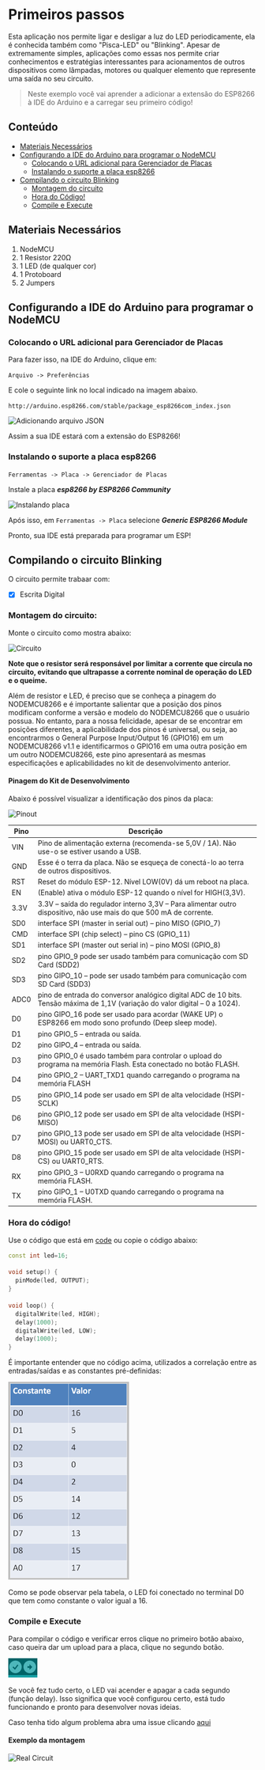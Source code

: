 # Primeiros passos

Esta aplicação nos permite ligar e desligar a luz do LED periodicamente, ela é conhecida também como "Pisca-LED" ou "Blinking". Apesar de extremamente simples, aplicações como essas nos permite criar conhecimentos e estratégias interessantes para acionamentos de outros dispositivos como lâmpadas, motores ou qualquer elemento que represente uma saída no seu circuito. 

> Neste exemplo você vai aprender a adicionar a extensão do ESP8266 à IDE do Arduino e a carregar seu primeiro código!

## Conteúdo
- [Materiais Necessários](#materiais-necessários)
- [Configurando a IDE do Arduino para programar o NodeMCU](#configurando-a-ide-do-Arduino-para-programar-o-nodemcu)
  - [Colocando o URL adicional para Gerenciador de Placas](#colocando-o-url-adicional-para-gerenciador-de-placas])
  - [Instalando o suporte a placa esp8266](#instalando-o-suporte-a-placa-esp8266)
- [Compilando o circuito Blinking](#compilando-o-circuito-blinking)
  - [Montagem do circuito](#montagem-do-circuito)
  - [Hora do Código!](#hora-do-c&oacute;digo)
  - [Compile e Execute](#compile-e-execute)


## Materiais Necessários
1. NodeMCU
2. 1 Resistor 220Ω
3. 1 LED (de qualquer cor)
4. 1 Protoboard
5. 2 Jumpers

## Configurando a IDE do Arduino para programar o NodeMCU 

### Colocando o URL adicional para Gerenciador de Placas

Para fazer isso, na IDE do Arduino, clique em:

```Arquivo -> Preferências```

E cole o seguinte link no local indicado na imagem abaixo.

```http://arduino.esp8266.com/stable/package_esp8266com_index.json```

![Adicionando arquivo JSON](assets/JSON.png)

Assim a sua IDE estará com a extensão do ESP8266!

### Instalando o suporte a placa esp8266

```Ferramentas -> Placa -> Gerenciador de Placas``` 

Instale a placa _**esp8266 by ESP8266 Community**_

![Instalando placa](assets/board.png)

Após isso, em ```Ferramentas -> Placa``` selecione _**Generic ESP8266 Module**_

Pronto, sua IDE está preparada para programar um ESP!

## Compilando o circuito Blinking

O circuito permite trabaar com:

- [x] Escrita Digital

### Montagem do circuito:

Monte o circuito como mostra abaixo:

![Circuito](assets/ckt.png)

**Note que o resistor será responsável por limitar a corrente que circula no circuito, evitando que ultrapasse a corrente nominal de operação do LED e o queime.**

Além de resistor e LED, é preciso que se conheça a pinagem do NODEMCU8266 e é importante salientar que a posição dos pinos modificam conforme a versão e modelo do NODEMCU8266 que o usuário possua. No entanto, para a nossa felicidade, apesar de se encontrar em posições diferentes, a aplicabilidade dos pinos é universal, ou seja, ao encontrarmos o General Purpose Input/Output 16 (GPIO16) em um NODEMCU8266 v1.1 e identificarmos o GPIO16 em uma outra posição em um outro NODEMCU8266, este pino apresentará as mesmas especificações e aplicabilidades no kit de desenvolvimento anterior.

#### Pinagem do Kit de Desenvolvimento

Abaixo é possível visualizar a identificação dos pinos da placa:

![Pinout](assets/pinoutv3.png)


| Pino | Descrição |
| -------- | -------- |
| VIN  | Pino de alimentação externa (recomenda-se 5,0V / 1A). Não use-o se estiver usando a USB.     |
| GND  | Esse é o terra da placa. Não se esqueça de conectá-lo ao terra de outros dispositivos.   |
| RST     | Reset do módulo ESP-12. Nível LOW(0V) dá um reboot na placa.    | 
| EN    | (Enable) ativa o módulo ESP-12 quando o nível for HIGH(3,3V).     | 
| 3.3V     | 3.3V – saída do regulador interno 3,3V – Para alimentar outro dispositivo, não use mais do que 500 mA de corrente. | 
| SD0 | interface SPI (master in serial out) – pino MISO (GPIO_7) |
| CMD | interface SPI (chip select) – pino CS (GPIO_11) |
| SD1 |  interface SPI (master out serial in) – pino MOSI (GPIO_8) |
| SD2 | pino GPIO_9 pode ser usado também para comunicação com SD Card (SDD2) |
| SD3 | pino GIPO_10 – pode ser usado também para comunicação com SD Card (SDD3) |
| ADC0 | pino de entrada do conversor analógico digital ADC de 10 bits. Tensão máxima de 1,1V (variação do valor digital – 0 a 1024).|
|D0 | pino GIPO_16 pode ser usado para acordar (WAKE UP) o ESP8266 em modo sono profundo (Deep sleep mode).|
| D1 | pino GPIO_5 – entrada ou saída.|
|   D2 | pino GIPO_4 – entrada ou saída.|
|  D3 | pino GPIO_0 é usado também para controlar o upload do programa na memória Flash. Esta conectado no botão FLASH.|
| D4 | pino GPIO_2 – UART_TXD1 quando carregando o programa na memória FLASH|
|D5 | pino GPIO_14  pode ser usado em SPI de alta velocidade (HSPI-SCLK)|
| D6 | pino GPIO_12  pode ser usado em SPI de alta velocidade (HSPI-MISO)|
| D7 | pino GPIO_13  pode ser usado em SPI de alta velocidade (HSPI-MOSI) ou UART0_CTS.|
| D8 | pino GPIO_15  pode ser usado em SPI de alta velocidade (HSPI-CS) ou UART0_RTS.|
| RX |pino GPIO_3 – U0RXD quando carregando o programa na memória FLASH.|
| TX | pino GIPO_1 – U0TXD quando carregando o programa na memória FLASH.|

### Hora do código!

Use o código que está em [code](code) ou copie o código abaixo:

```C++
const int led=16;

void setup() {
  pinMode(led, OUTPUT);
}

void loop() {
  digitalWrite(led, HIGH);
  delay(1000);
  digitalWrite(led, LOW);
  delay(1000);                 
}
```
É importante entender que no código acima, utilizados a correlação entre as entradas/saídas e as constantes pré-definidas:

![Relação entre os terminais e seus valores](assets/11.png)

Como se pode observar pela tabela, o LED foi conectado no terminal D0 que tem como constante o valor igual a 16.

### Compile e Execute

Para compilar o código e verificar erros clique no primeiro botão abaixo, caso queira dar um upload para a placa, clique no segundo botão.

![compile](assets/compile.png)

Se você fez tudo certo, o LED vai acender e apagar a cada segundo (função delay). Isso significa que você configurou certo, está tudo funcionando e pronto para desenvolver novas ideias.

Caso tenha tido algum problema abra uma issue clicando [aqui](https://github.com/PETEletricaUFBA/IoT/issues/new) 

#### Exemplo da montagem
![Real Circuit](assets/circuitoGif1.gif)
